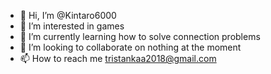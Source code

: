 - 👋 Hi, I’m @Kintaro6000
- 👀 I’m interested in games
- 🌱 I’m currently learning how to solve connection problems
- 💞️ I’m looking to collaborate on nothing at the moment
- 📫 How to reach me tristankaa2018@gmail.com

<!---
Kintaro6000/Kintaro6000 is a ✨ special ✨ repository because its `README.md` (this file) appears on your GitHub profile.
You can click the Preview link to take a look at your changes.
--->
